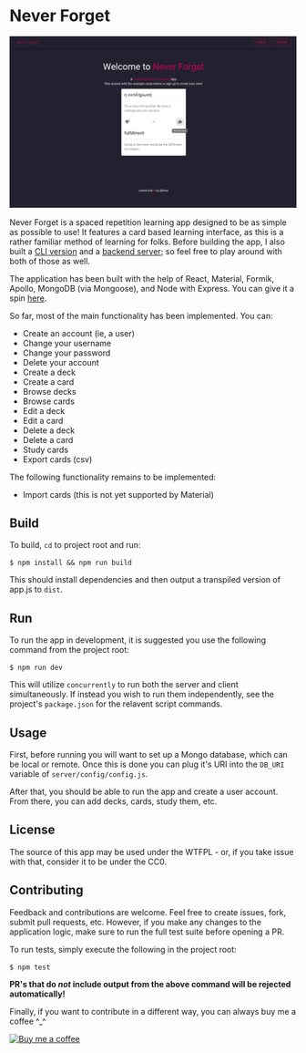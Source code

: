 # Never Forget

![](./screens/landing.png)

Never Forget is a spaced repetition learning app designed to be as simple as possible to use! It features a card based learning interface, as this is a rather familiar method of learning for folks. Before building the app, I also built a [CLI version](https://github.com/tmns/never-forget-cli) and a [backend server](https://github.com/tmns/never-forget-server); so feel free to play around with both of those as well.

The application has been built with the help of React, Material, Formik, Apollo, MongoDB (via Mongoose), and Node with Express. You can give it a spin [here](https://never-forget-app.herokuapp.com).

So far, most of the main functionality has been implemented. You can:

* Create an account (ie, a user)
* Change your username
* Change your password
* Delete your account
* Create a deck
* Create a card
* Browse decks
* Browse cards
* Edit a deck
* Edit a card
* Delete a deck
* Delete a card
* Study cards
* Export cards (csv)

The following functionality remains to be implemented:

* Import cards (this is not yet supported by Material)

## Build
To build, `cd` to project root and run:
```
$ npm install && npm run build
```
This should install dependencies and then output a transpiled version of app.js to `dist`.

## Run
To run the app in development, it is suggested you use the following command from the project root:
```
$ npm run dev
```
This will utilize `concurrently` to run both the server and client simultaneously. If instead you wish to run them independently, see the project's `package.json` for the relavent script commands.

## Usage
First, before running you will want to set up a Mongo database, which can be local or remote. Once this is done you can plug it's URI into the `DB_URI` variable of `server/config/config.js`.

After that, you should be able to run the app and create a user account. From there, you can add decks, cards, study them, etc.

## License
The source of this app may be used under the WTFPL - or, if you take issue with that, consider it to be under the CC0.

## Contributing
Feedback and contributions are welcome. Feel free to create issues, fork, submit pull requests, etc. However, if you make any changes to the application logic, make sure to run the full test suite before opening a PR. 

To run tests, simply execute the following in the project root:
```
$ npm test
```

**PR's that do *not* include output from the above command will be rejected automatically!**

Finally, if you want to contribute in a different way, you can always buy me a coffee ^_^

[![Buy me a coffee](https://www.buymeacoffee.com/assets/img/custom_images/purple_img.png)](https://www.buymeacoffee.com/tmns)

